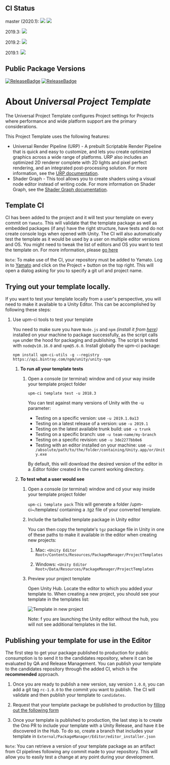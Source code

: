 ## CI Status

master (2020.1): [![](https://badges.cds.internal.unity3d.com/packages/com.unity.template.universal/build-badge.svg?branch=master)](https://badges.cds.internal.unity3d.com/packages/com.unity.template.universal/build-info?branch=master)
[![](https://badges.cds.internal.unity3d.com/packages/com.unity.template.universal/dependencies-badge.svg?branch=master)](https://badges.cds.internal.unity3d.com/packages/com.unity.template.universal/dependencies-info?branch=master)

2019.3: [![](https://badges.cds.internal.unity3d.com/packages/com.unity.template.universal/build-badge.svg?branch=2019.3)](https://badges.cds.internal.unity3d.com/packages/com.unity.template.universal/build-info?branch=2019.3)

2019.2: [![](https://badges.cds.internal.unity3d.com/packages/com.unity.template.lightweight/build-badge.svg?branch=2019.2)](https://badges.cds.internal.unity3d.com/packages/com.unity.template.lightweight/build-info?branch=2019.2)

2019.1: [![](https://badges.cds.internal.unity3d.com/packages/com.unity.template.lightweight/build-badge.svg?branch=2019.1)](https://badges.cds.internal.unity3d.com/packages/com.unity.template.lightweight/build-info?branch=2019.1)

## Public Package Versions

[![ReleaseBadge](https://badges.cds.internal.unity3d.com/packages/com.unity.template.universal/release-badge.svg)]()
[![ReleaseBadge](https://badges.cds.internal.unity3d.com/packages/com.unity.template.universal/candidates-badge.svg)]()


# About _Universal Project Template_

The Universal Project Template configures Project settings for Projects where performance and wide platform support are the primary considerations.

This Project Template uses the following features:

* Universal Render Pipeline (URP) - A prebuilt Scriptable Render Pipeline that is quick and easy to customize, and lets you create optimized graphics across a wide range of platforms. URP also includes an optimized 2D renderer complete with 2D lights and pixel perfect rendering, and an integrated post-processing solution. For more information, see the <a href="https://docs.unity3d.com/Packages/com.unity.render-pipelines.universal@latest">URP documentation</a>.
* Shader Graph - This tool allows you to create shaders using a visual node editor instead of writing code. For more information on Shader Graph, see the <a href="https://docs.unity3d.com/Packages/com.unity.shadergraph@latest">Shader Graph documentation</a>.

## Template CI
CI has been added to the project and it will test your template on every commit on `Yamato`.
This will validate that the template package as well as embedded packages (if any) have the right structure, have tests and do not create console logs when opened with Unity.
The CI will also automatically test the template as it would be used by a user on multiple editor versions and OS.
You might need to tweak the list of editors and OS you want to test the template on. For more information, please [go here](https://confluence.hq.unity3d.com/pages/viewpage.action?spaceKey=PAK&title=Setting+up+your+package+CI)

`Note`: To make use of the CI, your repository must be added to Yamato.
Log in to [Yamato](https://yamato.cds.internal.unity3d.com/) and click on the Project + button on the top right.  This will open a dialog asking for you to specify a git url and project name.

## Trying out your template locally.

If you want to test your template locally from a user's perspective, you will need to make it available to a Unity Editor. This can be accomplished by following these steps:

1. Use upm-ci tools to test your template

    You need to make sure you have `Node.js` and `npm` _(install it from [here](https://nodejs.org/en/))_ installed on your machine to package successfully, as the script calls `npm` under the hood for packaging and publishing. The script is tested with `node@v10.16.0` and `npm@5.6.0`.
    Install globally the upm-ci package:

    ```npm install upm-ci-utils -g --registry https://api.bintray.com/npm/unity/unity-npm```

    1. **To run all your template tests**
        1. Open a console (or terminal) window and cd your way inside your template project folder

            ```upm-ci template test -u 2018.3```

            You can test against many versions of Unity with the -u parameter:

            - Testing on a specific version: use `-u 2019.1.0a13`
            - Testing on a latest release of a version: use `-u 2019.1`
            - Testing on the latest available trunk build: use `-u trunk`
            - Testing on a specific branch: use `-u team-name/my-branch`
            - Testing on a specific revision: use `-u 3de2277bb0e6`
            - Testing with an editor installed on your machine: use `-u /absolute/path/to/the/folder/containing/Unity.app/or/Unity.exe`

            By default, this will download the desired version of the editor in a .Editor folder created in the current working directory.

    1. **To test what a user would see**
        1. Open a console (or terminal) window and cd your way inside your template project folder

            ```upm-ci template pack```
            This will generate a folder /upm-ci~/templates/ containing a .tgz file of your converted template.

        1. Include the tarballed template package in Unity editor

            You can then copy the template's `tgz` package file in Unity in one of these paths to make it available in the editor when creating new projects:

            1. Mac: `<Unity Editor Root>/Contents/Resources/PackageManager/ProjectTemplates`

            1. Windows: `<Unity Editor Root>/Data/Resources/PackageManager/ProjectTemplates`

        1. Preview your project template

            Open Unity Hub. Locate the editor to which you added your template to.
            When creating a new project, you should see your template in the templates list:

            ![Template in new project](Packages/com.unity.template.mytemplate/Documentation~/images/template_in_new_project.png)

            Note: f you are launching the Unity editor without the hub, you will not see additional templates in the list.

## Publishing your template for use in the Editor

The first step to get your package published to production for public consumption is to send it to the candidates repository, where it can be evaluated by QA and Release Management.  You can publish your template to the candidates repository through the added CI, which is the **recommended** approach.

1. Once you are ready to publish a new version, say version `1.0.0`, you can add a git tag `rc-1.0.0` to the commit you want to publish. The CI will validate and then publish your template to `candidates`.

1. Request that your template package be published to production by [filling out the following form](https://docs.google.com/forms/d/e/1FAIpQLSeEOeWszG7F5mx_VEYm8SrjcIajxa5WoLXh-yhLvw8odsEnaQ/viewform)

1. Once your template is published to production, the last step is to create the Ono PR to include your template with a Unity Release, and have it be discovered in the Hub. To do so, create a branch that includes your template in `External/PackageManager/Editor/editor_installer.json`

`Note`: You can retrieve a version of your template package as an artifact from CI pipelines following any commit made to your repository.  This will allow you to easily test a change at any point during your development.
